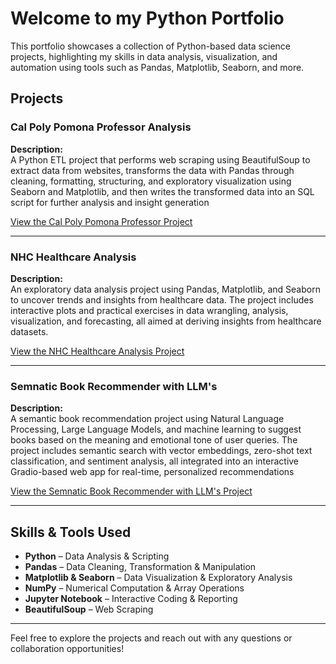 # Welcome to my Python Portfolio

This portfolio showcases a collection of Python-based data science projects, highlighting my skills in data analysis, visualization, and automation using tools such as Pandas, Matplotlib, Seaborn, and more.

## Projects

### Cal Poly Pomona Professor Analysis

**Description:**  
A Python ETL project that performs web scraping using BeautifulSoup to extract data from websites, transforms the data with Pandas through cleaning, formatting, structuring, and exploratory visualization using Seaborn and Matplotlib, and then writes the transformed data into an SQL script for further analysis and insight generation 

[View the Cal Poly Pomona Professor Project](https://github.com/ivanmu-1/Python-Portfolio/tree/main/Cal%20Poly%20Pomona%20Professor%20Analysis)

---

### NHC Healthcare Analysis

**Description:**  
An exploratory data analysis project using Pandas, Matplotlib, and Seaborn to uncover trends and insights from healthcare data. The project includes interactive plots and practical exercises in data wrangling, analysis, visualization, and forecasting, all aimed at deriving insights from healthcare datasets.

[View the NHC Healthcare Analysis Project](https://github.com/ivanmu-1/Python-Portfolio/tree/main/NHC%20Healthcare%20Analysis)

---

### Semnatic Book Recommender with LLM's

**Description:**  
A semantic book recommendation project using Natural Language Processing, Large Language Models, and machine learning to suggest books based on the meaning and emotional tone of user queries. The project includes semantic search with vector embeddings, zero-shot text classification, and sentiment analysis, all integrated into an interactive Gradio-based web app for real-time, personalized recommendations

[View the Semnatic Book Recommender with LLM's Project](https://github.com/ivanmu-1/Python-Portfolio/tree/main/Semantic%20Book%20Recommender)

---


## Skills & Tools Used

- **Python** – Data Analysis & Scripting  
- **Pandas** – Data Cleaning, Transformation & Manipulation  
- **Matplotlib & Seaborn** – Data Visualization & Exploratory Analysis  
- **NumPy** – Numerical Computation & Array Operations  
- **Jupyter Notebook** – Interactive Coding & Reporting  
- **BeautifulSoup** – Web Scraping  

---

Feel free to explore the projects and reach out with any questions or collaboration opportunities!

